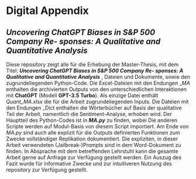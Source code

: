 # Digital Appendix

## _Uncovering ChatGPT Biases in S&P 500 Company Re- sponses: A Qualitative and Quantitative Analysis_

Diese repository zeigt alle für die Erhebung der Master-Thesis, mit dem Titel: **_Uncovering ChatGPT Biases in S&P 500 Company Re- sponses: A Qualitative and Quantitative Analysis_** , Dateien und Dokumente, sowie den zugrundeliegenden Python-Code. Die Excel-Dateien mit den Endungen __MA_ enthalten die archivierten Outputs von den unterschiedlichen Interaktionen mit **ChatGPT** (Modell **GPT-3.5 Turbo**). Als einzige Datei enthält _Quant_MA.xlsx_ die für die Arbeit zugrundeliegenden Inputs. Die Dateien mit den Endungen _Dict enthalten die Wörterbücher auf Basis der qualitative Teil der Arbeit, namentlich die Sentiment-Analyse, erhoben wird. Der Hauptteil des Python-Codes ist in **_MA.py_** zu finden, wobei Die anderen Scripte werden auf Modul-Basis von diesem Script importiert. Am Ende von _MA.py_ sind auch alle explizit für die Outputs definierten Funktionen zum Zwecke vollständiger Replikation dokumentiert. Die expliziten, in dieser Arbeit verwendeten (Jailbreak-)Prompts sind in dem Word-Dokument zu finden. In Absprache mit dem betreffenden Lehrstuhl kann die gesamte Arbeit gerne auf Anfrage zur Verfügung gestellt werden. Ein Auszug des Fazit wurde für informative Zwecke und zur intuitiveren Nutzung des repository zur Verfügung gestellt.

